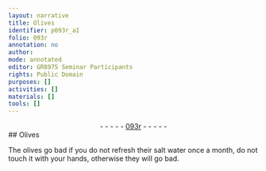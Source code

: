 ```yaml
---
layout: narrative
title: Olives
identifier: p093r_a1
folio: 093r
annotation: no
author:
mode: annotated
editor: GR8975 Seminar Participants
rights: Public Domain
purposes: []
activities: []
materials: []
tools: []
---
```


 <div class="folio" align="center">- - - - - <a href="http://gallica.bnf.fr/ark:/12148/btv1b10500001g/f191.image" target="_blank">093r</a> - - - - - </div> 
## Olives

 
 The olives go bad if you do not refresh their salt water once a month, do not touch it with your hands, otherwise they will go bad. 
 